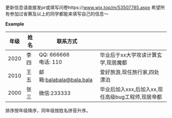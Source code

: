 更新信息请直接发pr或填写问卷https://www.wjx.top/m/53507785.aspx
希望所有参加过省赛及以上的同学都能来填写自己的信息～

**Example**

年级|姓名|联系方式|   |
----|----|-----|---
2020|李四|QQ: 666666<br> 电话: 110|毕业后于xx大学攻读计算玄学,现居魔都 
2010|王五|邮箱:balabala@bala.bala|爱好旅游,现任旅行家,四处漂泊
2000|张三|微信:233333|毕业后加入xxx,后加入xx,现任高级bug工程师,现居帝都

排序按年级降序，同年级按姓名拼音升序。

